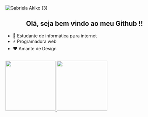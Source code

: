![Gabriela Akiko (3)](https://user-images.githubusercontent.com/64495860/163263244-6dde989d-a0e0-47d2-9c52-22d3ea71ff72.gif)
## 

<div align=center>
  <h2 >Olá, seja bem vindo ao meu Github !! </h2>
</div>

- 🌱 Estudante de informática para internet
- ⚡ Programadora web
- ❤ Amante de Design 

##

<div>
  <a href="https://github.com/gabrielaakiko">
  <img height="160em" src="https://github-readme-stats.vercel.app/api?username=gabrielaakiko&show_icons=&theme=radical&include_all_commits=true&count_private=true"/>
  <img height="160em" src="https://github-readme-stats.vercel.app/api/top-langs/?username=gabrielaakiko&layout=compact&langs_count=7&theme=rose_pine"/>
</div>
  

